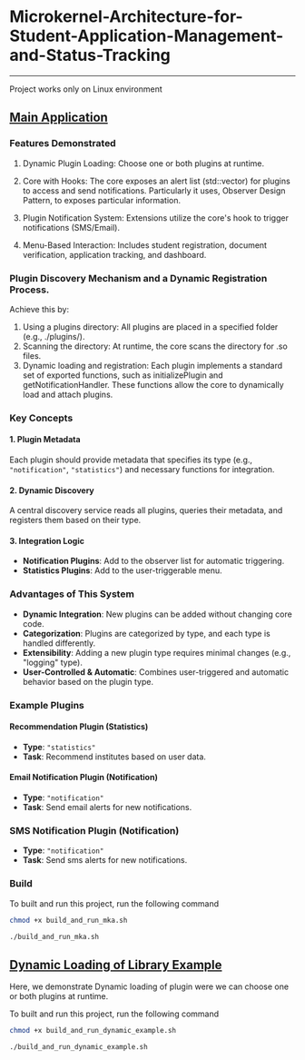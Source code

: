 # Microkernel-Architecture-for-Student-Application-Management-and-Status-Tracking

---
Project works only on Linux environment

## [Main Application](./microkernal-app)

### Features Demonstrated

1. Dynamic Plugin Loading: Choose one or both plugins at runtime.
2. Core with Hooks: The core exposes an alert list (std::vector) for plugins to access and send notifications. Particularly it uses, Observer Design Pattern, to exposes particular information.

3. Plugin Notification System: Extensions utilize the core's hook to trigger notifications (SMS/Email).
4. Menu-Based Interaction: Includes student registration, document verification, application tracking, and dashboard. 

### Plugin Discovery Mechanism and a Dynamic Registration Process.

Achieve this by:

1. Using a plugins directory: All plugins are placed in a specified folder (e.g., ./plugins/).
2. Scanning the directory: At runtime, the core scans the directory for .so files.
3. Dynamic loading and registration: Each plugin implements a standard set of exported functions, such as initializePlugin and getNotificationHandler. These functions allow the core to dynamically load and attach plugins.

### Key Concepts

#### **1. Plugin Metadata**
Each plugin should provide metadata that specifies its type (e.g., `"notification"`, `"statistics"`) and necessary functions for integration.

#### **2. Dynamic Discovery**
A central discovery service reads all plugins, queries their metadata, and registers them based on their type.

#### **3. Integration Logic**

- **Notification Plugins**: Add to the observer list for automatic triggering.
- **Statistics Plugins**: Add to the user-triggerable menu.

### Advantages of This System

- **Dynamic Integration**: New plugins can be added without changing core code.
- **Categorization**: Plugins are categorized by type, and each type is handled differently.
- **Extensibility**: Adding a new plugin type requires minimal changes (e.g., "logging" type).
- **User-Controlled & Automatic**: Combines user-triggered and automatic behavior based on the plugin type.

### Example Plugins

#### **Recommendation Plugin (Statistics)**
- **Type**: `"statistics"`
- **Task**: Recommend institutes based on user data.

#### **Email Notification Plugin (Notification)**
- **Type**: `"notification"`
- **Task**: Send email alerts for new notifications.

### **SMS Notification Plugin (Notification)**
- **Type**: `"notification"`
- **Task**: Send sms alerts for new notifications.

### Build

To built and run this project, run the following command
```bash
chmod +x build_and_run_mka.sh
```
```bash
./build_and_run_mka.sh
```
## [Dynamic Loading of Library Example](./dynamic_loading_lib_example/)

Here, we demonstrate Dynamic loading of plugin were we can choose one or both plugins at runtime.

To built and run this project, run the following command
```bash
chmod +x build_and_run_dynamic_example.sh
```
```bash
./build_and_run_dynamic_example.sh
```